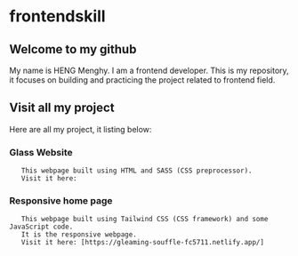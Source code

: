 # frontendskill

## Welcome to my github
   My name is HENG Menghy. I am a frontend developer.
   This is my repository, it focuses on building and practicing the project related to frontend field.

## Visit all my project
   Here are all my project, it listing below:
   
   ### Glass Website
       This webpage built using HTML and SASS (CSS preprocessor).
       Visit it here: 
   
   ### Responsive home page
       This webpage built using Tailwind CSS (CSS framework) and some JavaScript code.
       It is the responsive webpage.
       Visit it here: [https://gleaming-souffle-fc5711.netlify.app/]
